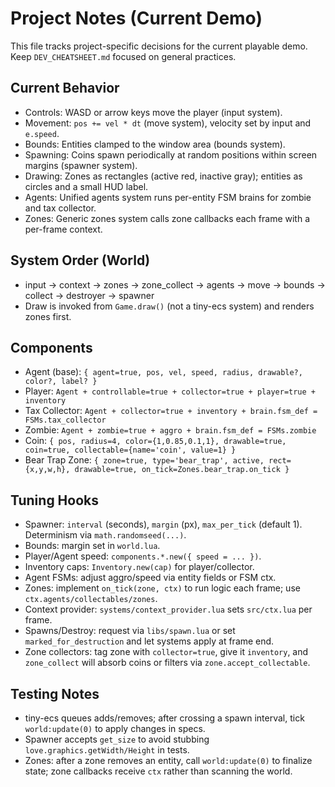 # Project Notes (Current Demo)

This file tracks project-specific decisions for the current playable demo. Keep `DEV_CHEATSHEET.md` focused on general practices.

## Current Behavior
- Controls: WASD or arrow keys move the player (input system).
- Movement: `pos += vel * dt` (move system), velocity set by input and `e.speed`.
- Bounds: Entities clamped to the window area (bounds system).
- Spawning: Coins spawn periodically at random positions within screen margins (spawner system).
- Drawing: Zones as rectangles (active red, inactive gray); entities as circles and a small HUD label.
- Agents: Unified agents system runs per-entity FSM brains for zombie and tax collector.
- Zones: Generic zones system calls zone callbacks each frame with a per-frame context.

## System Order (World)
- input → context → zones → zone_collect → agents → move → bounds → collect → destroyer → spawner
- Draw is invoked from `Game.draw()` (not a tiny-ecs system) and renders zones first.

## Components
- Agent (base): `{ agent=true, pos, vel, speed, radius, drawable?, color?, label? }`
- Player: `Agent + controllable=true + collector=true + player=true + inventory`
- Tax Collector: `Agent + collector=true + inventory + brain.fsm_def = FSMs.tax_collector`
- Zombie: `Agent + zombie=true + aggro + brain.fsm_def = FSMs.zombie`
- Coin: `{ pos, radius=4, color={1,0.85,0.1,1}, drawable=true, coin=true, collectable={name='coin', value=1} }`
- Bear Trap Zone: `{ zone=true, type='bear_trap', active, rect={x,y,w,h}, drawable=true, on_tick=Zones.bear_trap.on_tick }`

## Tuning Hooks
- Spawner: `interval` (seconds), `margin` (px), `max_per_tick` (default 1). Determinism via `math.randomseed(...)`.
- Bounds: margin set in `world.lua`.
- Player/Agent speed: `components.*.new({ speed = ... })`.
- Inventory caps: `Inventory.new(cap)` for player/collector.
- Agent FSMs: adjust aggro/speed via entity fields or FSM ctx.
- Zones: implement `on_tick(zone, ctx)` to run logic each frame; use `ctx.agents/collectables/zones`.
- Context provider: `systems/context_provider.lua` sets `src/ctx.lua` per frame.
- Spawns/Destroy: request via `libs/spawn.lua` or set `marked_for_destruction` and let systems apply at frame end.
- Zone collectors: tag zone with `collector=true`, give it `inventory`, and `zone_collect` will absorb coins or filters via `zone.accept_collectable`.

## Testing Notes
- tiny-ecs queues adds/removes; after crossing a spawn interval, tick `world:update(0)` to apply changes in specs.
- Spawner accepts `get_size` to avoid stubbing `love.graphics.getWidth/Height` in tests.
- Zones: after a zone removes an entity, call `world:update(0)` to finalize state; zone callbacks receive `ctx` rather than scanning the world.
